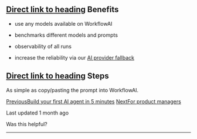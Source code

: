 ## [Direct link to heading](https://docs.workflowai.com/getting-started/migrate\#benefits)    Benefits

- use any models available on WorkflowAI

- benchmarks different models and prompts

- observability of all runs

- increase the reliability via our [AI provider fallback](https://docs.workflowai.com/workflowai-cloud/reliability#ai-provider-fallback)


## [Direct link to heading](https://docs.workflowai.com/getting-started/migrate\#steps)    Steps

As simple as copy/pasting the prompt into WorkflowAI.

[PreviousBuild your first AI agent in 5 minutes](https://docs.workflowai.com/getting-started/first-agent) [NextFor product managers](https://docs.workflowai.com/getting-started/for-product-managers)

Last updated 1 month ago

Was this helpful?

* * *